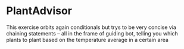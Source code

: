 # PlantAdvisor
This exercise orbits again conditionals but trys to be very concise via chaining statements – all in the frame of guiding bot, telling you which plants to plant based on the temperature average in a certain area
